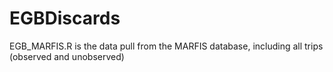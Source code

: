 # EGBDiscards

EGB_MARFIS.R is the data pull from the MARFIS database, including all trips (observed and unobserved)
